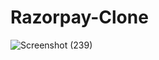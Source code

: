 # Razorpay-Clone
 
![Screenshot (239)](https://github.com/user-attachments/assets/d48e55a2-15f3-4c45-911d-738ef3a7d861)
